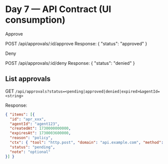 # Day 7 — API Contract (UI consumption)

Approve

POST /api/approvals/:id/approve
Response: { "status": "approved" }

Deny

POST /api/approvals/:id/deny
Response: { "status": "denied" }

## List approvals
GET `/api/approvals?status=<pending|approved|denied|expired>&agentId=<string>`

Response:
```json
{ "items": [{
  "id": "apr_xxx",
  "agentId": "agent123",
  "createdAt": 1730000000000,
  "expiresAt": 1730003600000,
  "reason": "policy",
  "ctx": { "tool": "http.post", "domain": "api.example.com", "method": "POST", "path": "/v1/tools/http.post" },
  "status": "pending",
  "note": "optional"
}] }

